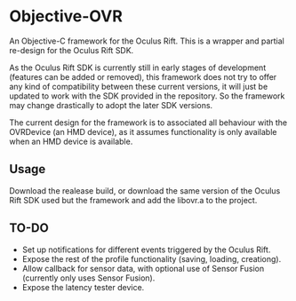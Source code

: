 Objective-OVR
=============

An Objective-C framework for the Oculus Rift. This is a wrapper and partial re-design for the Oculus Rift SDK.

As the Oculus Rift SDK is currently still in early stages of development (features can be added or removed), this framework does not try to offer any kind of compatibility between these current versions, it will just be updated to work with the SDK provided in the repository. So the framework may change drastically to adopt the later SDK versions.

The current design for the framework is to associated all behaviour with the OVRDevice (an HMD device), as it assumes functionality is only available when an HMD device is available.


Usage
-----

Download the realease build, or download the same version of the Oculus Rift SDK used but the framework and add the libovr.a to the project.



TO-DO
-----

 * Set up notifications for different events triggered by the Oculus Rift.
 * Expose the rest of the profile functionality (saving, loading, creationg).
 * Allow callback for sensor data, with optional use of Sensor Fusion (currently only uses Sensor Fusion).
 * Expose the latency tester device.
